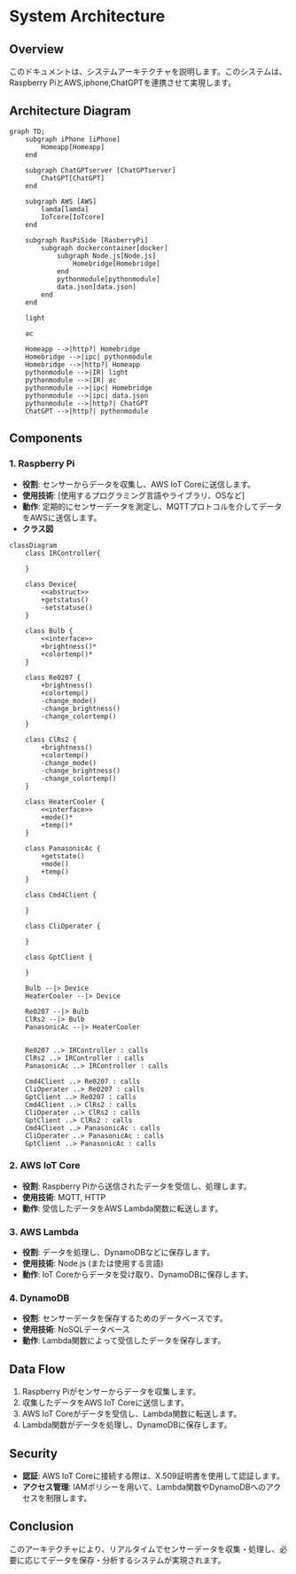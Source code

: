 # System Architecture

## Overview
このドキュメントは、システムアーキテクチャを説明します。このシステムは、Raspberry PiとAWS,iphone,ChatGPTを連携させて実現します。

## Architecture Diagram
```mermaid
graph TD;
    subgraph iPhone [iPhone]
        Homeapp[Homeapp]
    end

    subgraph ChatGPTserver [ChatGPTserver]
        ChatGPT[ChatGPT]
    end

    subgraph AWS [AWS]
        lamda[lamda]
        IoTcore[IoTcore]
    end

    subgraph RasPiSide [RasberryPi]
        subgraph dockercontainer[docker]
            subgraph Node.js[Node.js]
                Homebridge[Homebridge]
            end
            pythonmodule[pythonmodule]
            data.json[data.json]
        end
    end

    light

    ac

    Homeapp -->|http?| Homebridge
    Homebridge -->|ipc| pythonmodule
    Homebridge -->|http?| Homeapp
    pythonmodule -->|IR| light
    pythonmodule -->|IR| ac
    pythonmodule -->|ipc| Homebridge
    pythonmodule -->|ipc| data.json
    pythonmodule -->|http?| ChatGPT
    ChatGPT -->|http?| pythonmodule
```

## Components

### 1. Raspberry Pi
- **役割**: センサーからデータを収集し、AWS IoT Coreに送信します。
- **使用技術**: [使用するプログラミング言語やライブラリ、OSなど]
- **動作**: 定期的にセンサーデータを測定し、MQTTプロトコルを介してデータをAWSに送信します。
- **クラス図**
~~~mermaid
classDiagram
    class IRController{
        
    }

    class Device{
        <<abstruct>>
        +getstatus()
        -setstatuse()
    }

    class Bulb {
        <<interface>>
        +brightness()*
        +colortemp()*
    }

    class Re0207 {
        +brightness()
        +colortemp()
        -change_mode()
        -change_brightness()
        -change_colortemp()
    }

    class ClRs2 {
        +brightness()
        +colortemp()
        -change_mode()
        -change_brightness()
        -change_colortemp() 
    }

    class HeaterCooler {
        <<interface>>
        +mode()*
        +temp()*
    }

    class PanasonicAc {
        +getstate()
        +mode()
        +temp()      
    }

    class Cmd4Client {
        
    }

    class CliOperater {

    }

    class GptClient {

    }

    Bulb --|> Device
    HeaterCooler --|> Device

    Re0207 --|> Bulb
    ClRs2 --|> Bulb
    PanasonicAc --|> HeaterCooler
    

    Re0207 ..> IRController : calls
    ClRs2 ..> IRController : calls
    PanasonicAc ..> IRController : calls

    Cmd4Client ..> Re0207 : calls
    CliOperater ..> Re0207 : calls
    GptClient ..> Re0207 : calls
    Cmd4Client ..> ClRs2 : calls
    CliOperater ..> ClRs2 : calls
    GptClient ..> ClRs2 : calls
    Cmd4Client ..> PanasonicAc : calls
    CliOperater ..> PanasonicAc : calls
    GptClient ..> PanasonicAc : calls
~~~

### 2. AWS IoT Core
- **役割**: Raspberry Piから送信されたデータを受信し、処理します。
- **使用技術**: MQTT, HTTP
- **動作**: 受信したデータをAWS Lambda関数に転送します。

### 3. AWS Lambda
- **役割**: データを処理し、DynamoDBなどに保存します。
- **使用技術**: Node.js (または使用する言語)
- **動作**: IoT Coreからデータを受け取り、DynamoDBに保存します。

### 4. DynamoDB
- **役割**: センサーデータを保存するためのデータベースです。
- **使用技術**: NoSQLデータベース
- **動作**: Lambda関数によって受信したデータを保存します。

## Data Flow
1. Raspberry Piがセンサーからデータを収集します。
2. 収集したデータをAWS IoT Coreに送信します。
3. AWS IoT Coreがデータを受信し、Lambda関数に転送します。
4. Lambda関数がデータを処理し、DynamoDBに保存します。

## Security
- **認証**: AWS IoT Coreに接続する際は、X.509証明書を使用して認証します。
- **アクセス管理**: IAMポリシーを用いて、Lambda関数やDynamoDBへのアクセスを制限します。

## Conclusion
このアーキテクチャにより、リアルタイムでセンサーデータを収集・処理し、必要に応じてデータを保存・分析するシステムが実現されます。



